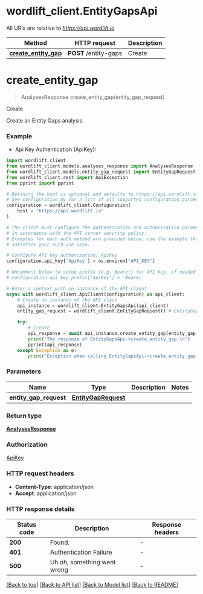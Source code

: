 # wordlift_client.EntityGapsApi

All URIs are relative to *https://api.wordlift.io*

Method | HTTP request | Description
------------- | ------------- | -------------
[**create_entity_gap**](EntityGapsApi.md#create_entity_gap) | **POST** /entity-gaps | Create


# **create_entity_gap**
> AnalysesResponse create_entity_gap(entity_gap_request)

Create

Create an Entity Gaps analysis.

### Example

* Api Key Authentication (ApiKey):

```python
import wordlift_client
from wordlift_client.models.analyses_response import AnalysesResponse
from wordlift_client.models.entity_gap_request import EntityGapRequest
from wordlift_client.rest import ApiException
from pprint import pprint

# Defining the host is optional and defaults to https://api.wordlift.io
# See configuration.py for a list of all supported configuration parameters.
configuration = wordlift_client.Configuration(
    host = "https://api.wordlift.io"
)

# The client must configure the authentication and authorization parameters
# in accordance with the API server security policy.
# Examples for each auth method are provided below, use the example that
# satisfies your auth use case.

# Configure API key authorization: ApiKey
configuration.api_key['ApiKey'] = os.environ["API_KEY"]

# Uncomment below to setup prefix (e.g. Bearer) for API key, if needed
# configuration.api_key_prefix['ApiKey'] = 'Bearer'

# Enter a context with an instance of the API client
async with wordlift_client.ApiClient(configuration) as api_client:
    # Create an instance of the API class
    api_instance = wordlift_client.EntityGapsApi(api_client)
    entity_gap_request = wordlift_client.EntityGapRequest() # EntityGapRequest | 

    try:
        # Create
        api_response = await api_instance.create_entity_gap(entity_gap_request)
        print("The response of EntityGapsApi->create_entity_gap:\n")
        pprint(api_response)
    except Exception as e:
        print("Exception when calling EntityGapsApi->create_entity_gap: %s\n" % e)
```



### Parameters


Name | Type | Description  | Notes
------------- | ------------- | ------------- | -------------
 **entity_gap_request** | [**EntityGapRequest**](EntityGapRequest.md)|  | 

### Return type

[**AnalysesResponse**](AnalysesResponse.md)

### Authorization

[ApiKey](../README.md#ApiKey)

### HTTP request headers

 - **Content-Type**: application/json
 - **Accept**: application/json

### HTTP response details

| Status code | Description | Response headers |
|-------------|-------------|------------------|
**200** | Found. |  -  |
**401** | Authentication Failure |  -  |
**500** | Uh oh, something went wrong |  -  |

[[Back to top]](#) [[Back to API list]](../README.md#documentation-for-api-endpoints) [[Back to Model list]](../README.md#documentation-for-models) [[Back to README]](../README.md)

